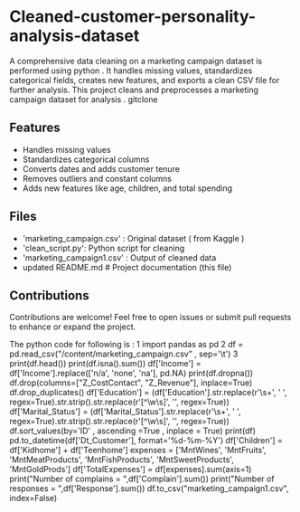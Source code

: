 # Cleaned-customer-personality-analysis-dataset
 A comprehensive data cleaning on a marketing campaign dataset is performed using python . It handles missing values, standardizes categorical fields, creates new features, and exports a clean CSV file for further analysis.
This project cleans and preprocesses a marketing campaign dataset for analysis .
gitclone 
## Features

- Handles missing values
- Standardizes categorical columns
- Converts dates and adds customer tenure
- Removes outliers and constant columns
- Adds new features like age, children, and total spending

## Files

- 'marketing_campaign.csv' : Original dataset ( from Kaggle )
- 'clean_script.py': Python script for cleaning
- 'marketing_campaign1.csv' : Output of cleaned data
- updated README.md # Project documentation (this file)

## Contributions
Contributions are welcome! Feel free to open issues or submit pull requests to enhance or expand the project.

The python code for following is :
1 import pandas as pd 
2 df = pd.read_csv("/content/marketing_campaign.csv" , sep='\t')
3 print(df.head()) 
print(df.isna().sum())
df['Income'] = df['Income'].replace(['n/a', 'none', 'na'], pd.NA)
print(df.dropna())
df.drop(columns=["Z_CostContact", "Z_Revenue"], inplace=True)
df.drop_duplicates()
df['Education'] = (df['Education'].str.replace(r'\s+', ' ', regex=True).str.strip().str.replace(r'[^\w\s]', '', regex=True))
df['Marital_Status'] = (df['Marital_Status'].str.replace(r'\s+', ' ', regex=True).str.strip().str.replace(r'[^\w\s]', '', regex=True))
df.sort_values(by='ID' , ascending =True , inplace = True)
print(df)
pd.to_datetime(df['Dt_Customer'], format='%d-%m-%Y')
df['Children'] = df['Kidhome'] + df['Teenhome']
expenses = ['MntWines', 'MntFruits', 'MntMeatProducts', 'MntFishProducts', 'MntSweetProducts', 'MntGoldProds']
df['TotalExpenses'] = df[expenses].sum(axis=1)
print("Number of complains = ",df['Complain'].sum())
print("Number of responses = ",df['Response'].sum())
df.to_csv("marketing_campaign1.csv", index=False)
